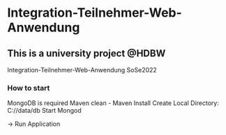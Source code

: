 # Integration-Teilnehmer-Web-Anwendung
## This is a university project @HDBW
Integration-Teilnehmer-Web-Anwendung SoSe2022



### How to start

MongoDB is required
Maven clean - Maven Install
Create Local Directory: C://data/db
Start Mongod

-> Run Application
